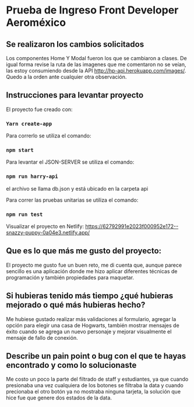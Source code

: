 # Prueba de Ingreso Front Developer Aeroméxico
## Se realizaron los cambios solicitados
Los componentes Home Y Modal fueron los que se cambiaron a clases.
De igual forma revise la ruta de las imagenes que me comentaron no se veían, las estoy consumiendo desde la API http://hp-api.herokuapp.com/images/.
Quedo a la orden ante cualquier otra observación.
## Instrucciones para levantar proyecto
El proyecto fue creado con:
### `Yarn create-app`

Para correrlo se utiliza el comando:
### `npm start`

Para levantar el JSON-SERVER se utiliza el comando:
### `npm run harry-api`
el archivo se llama db.json y está ubicado en la carpeta api 

Para correr las pruebas unitarias se utiliza el comando:
### `npm run test`

Visualizar el proyecto en Netlify:
https://62792991e2023f000952e172--snazzy-puppy-0a04e3.netlify.app/

## Que es lo que más me gusto del proyecto:
El proyecto me gusto fue un buen reto, me di cuenta que, aunque parece sencillo es una aplicación donde me hizo aplicar diferentes técnicas de programación y también propiedades para maquetar.


## Si hubieras tenido más tiempo ¿qué hubieras mejorado o qué más hubieras hecho?
Me hubiese gustado realizar  más  validaciones al formulario, agregar la opción para elegir una casa de Hogwarts, también mostrar mensajes de éxito cuando se agrega un nuevo personaje  y mejorar visualmente el mensaje de fallo de conexión.

## Describe un pain point o bug con el que te hayas encontrado y como lo solucionaste
Me costo un poco la parte del filtrado de staff y estudiantes, ya que cuando presionaba una vez cualquiera de los botones se filtraba la data y cuando precionaba el otro botón ya no mostraba ninguna tarjeta, la solución que hice fue que genere dos estados de la data.





